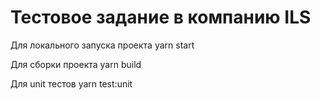 # Тестовое задание в компанию ILS

Для локального запуска проекта
yarn start

Для сборки проекта
yarn build

Для unit тестов
yarn test:unit
